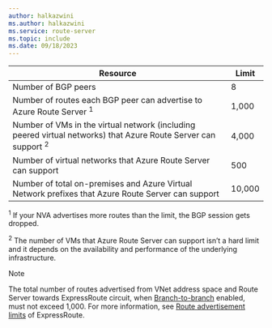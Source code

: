 ```yaml
---
author: halkazwini
ms.author: halkazwini
ms.service: route-server
ms.topic: include
ms.date: 09/18/2023
---
```

| Resource | Limit |
|----------|-------|
| Number of BGP peers | 8 |
| Number of routes each BGP peer can advertise to Azure Route Server <sup>1</sup> | 1,000 |
| Number of VMs in the virtual network (including peered virtual networks) that Azure Route Server can support <sup>2</sup> | 4,000 |
| Number of virtual networks that Azure Route Server can support | 500 |
| Number of total on-premises and Azure Virtual Network prefixes that Azure Route Server can support | 10,000 |

<sup>1</sup> If your NVA advertises more routes than the limit, the BGP session gets dropped.

<sup>2</sup> The number of VMs that Azure Route Server can support isn’t a hard limit and it depends on the availability and performance of the underlying infrastructure.

> [!NOTE]
> The total number of routes advertised from VNet address space and Route Server towards ExpressRoute circuit, when [Branch-to-branch](/azure/route-server/quickstart-configure-route-server-portal#configure-route-exchange) enabled, must not exceed 1,000. For more information, see [Route advertisement limits](/azure/azure-resource-manager/management/azure-subscription-service-limits#expressroute-limits) of ExpressRoute.
